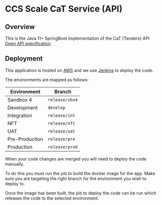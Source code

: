# CCS Scale CaT Service (API)

## Overview

This is the Java 11+ SpringBoot implementation of the CaT (Tenders) API [Open API specification](https://github.com/Crown-Commercial-Service/ccs-scale-api-definitions/blob/master/cat/CaT-service.yaml).

## Deployment

This application is hosted on [AWS](https://aws.amazon.com/) and we use [Jenkins](https://www.jenkins.io/) to deploy the code.

The environments are mapped as follows:

| Environment     | Branch          |
|-----------------|-----------------|
| Sandbox 4       | `release/sbx4`  |
| Development     | `develop`       |
| Integration     | `release/int`   |
| NFT             | `release/nft`   |
| UAT             | `release/uat`   |
| Pre-Production  | `release/pre`   |
| Production      | `release/prod`  |

When your code changes are merged you will need to deploy the code manually.

To do this you must run the job to build the docker image for the app.
Make sure you are targeting the right branch for the environment you wish to deploy to.

Once the image has been built, the job to deploy the code can be run which releases the code to the selected environment.
